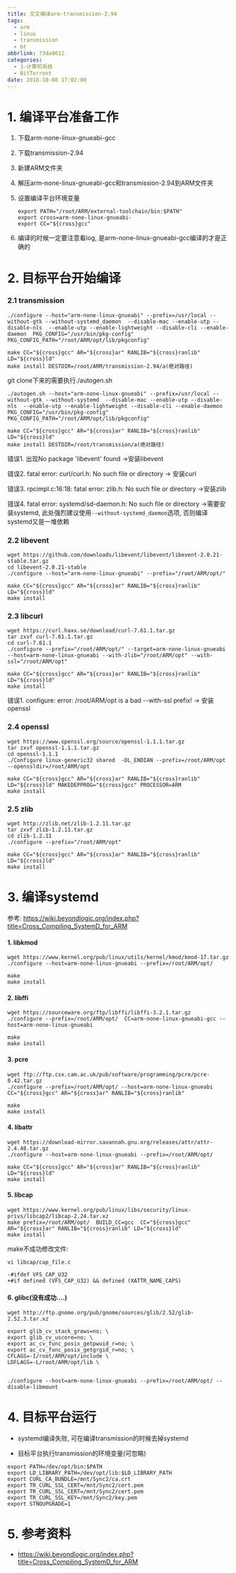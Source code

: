 ```yaml
---
title: 交叉编译arm-transmission-2.94
tags:
  - arm
  - linux
  - transmission
  - bt
abbrlink: 73da9612
categories:
  - 3-计算机系统
  - BitTorrent
date: 2018-10-08 17:02:00
---
```




# 1. 编译平台准备工作

1. 下载arm-none-linux-gnueabi-gcc

2. 下载transmission-2.94

3. 新建ARM文件夹

4. 解压arm-none-linux-gnueabi-gcc和transmission-2.94到ARM文件夹

5. 设置编译平台环境变量

   ```shell
   export PATH="/root/ARM/external-toolchain/bin:$PATH"
   export cross=arm-none-linux-gnueabi-
   export CC="${cross}gcc"
   ```

6. 编译的时候一定要注意看log, 是arm-none-linux-gnueabi-gcc编译的才是正确的

<!-- more -->



# 2. 目标平台开始编译

### 2.1 transmission

```shell
./configure --host="arm-none-linux-gnueabi" --prefix=/usr/local --without-gtk --without-systemd_daemon  --disable-mac --enable-utp --disable-nls  --enable-utp --enable-lightweight --disable-cli --enable-daemon  PKG_CONFIG="/usr/bin/pkg-config" PKG_CONFIG_PATH="/root/ARM/opt/lib/pkgconfig"

make CC="${cross}gcc" AR="${cross}ar" RANLIB="${cross}ranlib" LD="${cross}ld"
make install DESTDIR=/root/ARM/transmission-2.94/a(绝对路径)
```



git clone下来的需要执行./autogen.sh

```shell
./autogen.sh --host="arm-none-linux-gnueabi" --prefix=/usr/local --without-gtk --without-systemd  --disable-mac --enable-utp --disable-nls  --enable-utp --enable-lightweight --disable-cli --enable-daemon  PKG_CONFIG="/usr/bin/pkg-config" PKG_CONFIG_PATH="/root/ARM/opt/lib/pkgconfig" 

make CC="${cross}gcc" AR="${cross}ar" RANLIB="${cross}ranlib" LD="${cross}ld"
make install DESTDIR=/root/transmission/a(绝对路径)
```



错误1. 出现No package 'libevent' found ->安装libevent

错误2. fatal error: curl/curl.h: No such file or directory -> 安装curl

错误3. rpcimpl.c:16:18: fatal error: zlib.h: No such file or directory ->安装zlib

错误4. fatal error: systemd/sd-daemon.h: No such file or directory ->需要安装systemd, 此处强烈建议使用`--without-systemd_daemon`选项, 否则编译systemd又是一堆依赖



### 2.2 libevent

```shell
wget https://github.com/downloads/libevent/libevent/libevent-2.0.21-stable.tar.gz
cd libevent-2.0.21-stable
./configure --host="arm-none-linux-gnueabi" --prefix="/root/ARM/opt/"

make CC="${cross}gcc" AR="${cross}ar" RANLIB="${cross}ranlib" LD="${cross}ld"
make install
```



### 2.3 libcurl

```shell
wget https://curl.haxx.se/download/curl-7.61.1.tar.gz
tar zxvf curl-7.61.1.tar.gz
cd curl-7.61.1
./configure --prefix="/root/ARM/opt/" --target=arm-none-linux-gnueabi --host=arm-none-linux-gnueabi --with-zlib="/root/ARM/opt" --with-ssl="/root/ARM/opt"

make CC="${cross}gcc" AR="${cross}ar" RANLIB="${cross}ranlib" LD="${cross}ld"
make install
```



错误1. configure: error: /root/ARM/opt is a bad --with-ssl prefix! -> 安装openssl



### 2.4 openssl

```shell
wget https://www.openssl.org/source/openssl-1.1.1.tar.gz
tar zxvf openssl-1.1.1.tar.gz
cd openssl-1.1.1
./Configure linux-generic32 shared  -DL_ENDIAN --prefix=/root/ARM/opt --openssldir=/root/ARM/opt

make CC="${cross}gcc" AR="${cross}ar" RANLIB="${cross}ranlib" LD="${cross}ld" MAKEDEPPROG="${cross}gcc" PROCESSOR=ARM
make install
```



### 2.5 zlib

```shell
wget http://zlib.net/zlib-1.2.11.tar.gz
tar zxvf zlib-1.2.11.tar.gz
cd zlib-1.2.11
./configure --prefix="/root/ARM/opt"

make CC="${cross}gcc" AR="${cross}ar" RANLIB="${cross}ranlib" LD="${cross}ld"
make install
```



# 3. 编译systemd

参考: https://wiki.beyondlogic.org/index.php?title=Cross_Compiling_SystemD_for_ARM

#### 1. libkmod

```shell
wget https://www.kernel.org/pub/linux/utils/kernel/kmod/kmod-17.tar.gz
./configure --host=arm-none-linux-gnueabi --prefix=/root/ARM/opt/ 

make 
make install 
```

#### 2. libffi

```shell
wget https://sourceware.org/ftp/libffi/libffi-3.2.1.tar.gz
./configure --prefix=/root/ARM/opt/  CC=arm-none-linux-gnueabi-gcc --host=arm-none-linux-gnueabi   

make
make install
```

#### 3. pcre

```shell
wget ftp://ftp.csx.cam.ac.uk/pub/software/programming/pcre/pcre-8.42.tar.gz
./configure --prefix=/root/ARM/opt/ --host=arm-none-linux-gnueabi   CC="${cross}gcc" AR="${cross}ar" RANLIB="${cross}ranlib"

make
make install
```

#### 4. libattr

```shell
wget https://download-mirror.savannah.gnu.org/releases/attr/attr-2.4.48.tar.gz
./configure --host=arm-none-linux-gnueabi --prefix=/root/ARM/opt/

make CC="${cross}gcc" AR="${cross}ar" RANLIB="${cross}ranlib" LD="${cross}ld" 
make install
```

#### 5. libcap

```shell
wget https://www.kernel.org/pub/linux/libs/security/linux-privs/libcap2/libcap-2.24.tar.xz 
make prefix=/root/ARM/opt/  BUILD_CC=gcc  CC="${cross}gcc" AR="${cross}ar" RANLIB="${cross}ranlib" LD="${cross}ld"
make install
```

make不成功修改文件:

```shell
vi libcap/cap_file.c

-#ifdef VFS_CAP_U32
+#if defined (VFS_CAP_U32) && defined (XATTR_NAME_CAPS)
```

#### 6. glibc(没有成功....)

```shell
wget http://ftp.gnome.org/pub/gnome/sources/glib/2.52/glib-2.52.3.tar.xz

export glib_cv_stack_grows=no; \
export glib_cv_uscore=no; \
export ac_cv_func_posix_getpwuid_r=no; \
export ac_cv_func_posix_getgrgid_r=no; \
CFLAGS=-I/root/ARM/opt/include \
LDFLAGS=-L/root/ARM/opt/lib \

 
./configure --host=arm-none-linux-gnueabi --prefix=/root/ARM/opt/ --disable-libmount
```



# 4. 目标平台运行

+ systemd编译失败, 可在编译transmission的时候去掉systemd

+ 目标平台执行transmission的环境变量(可忽略)

```shell
export PATH=/dev/opt/bin:$PATH
export LD_LIBRARY_PATH=/dev/opt/lib:$LD_LIBRARY_PATH
export CURL_CA_BUNDLE=/mnt/Sync2/ca.crt
export TR_CURL_SSL_CERT=/mnt/Sync2/cert.pem
export TR_CURL_SSL_CERT=/mnt/Sync2/cert.pem
export TR_CURL_SSL_KEY=/mnt/Sync2/key.pem
export STNOUPGRADE=1
```



# 5. 参考资料

+ https://wiki.beyondlogic.org/index.php?title=Cross_Compiling_SystemD_for_ARM